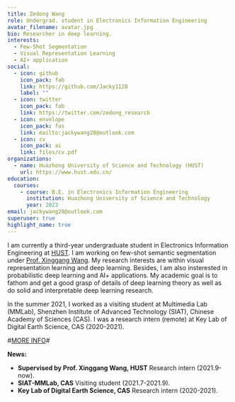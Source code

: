 ```yaml
---
title: Zedong Wang
role: Undergrad. student in Electronics Information Engineering
avatar_filename: avatar.jpg
bio: Researcher in deep learning.
interests:
  - Few-Shot Segmentation
  - Visual Representation Learning
  - AI+ application
social:
  - icon: github
    icon_pack: fab
    link: https://github.com/Jacky1128
    label: ""
  - icon: twitter
    icon_pack: fab
    link: https://twitter.com/zedong_research
  - icon: envelope
    icon_pack: fas
    link: mailto:jackywang28@outlook.com
  - icon: cv
    icon_pack: ai
    link: files/cv.pdf
organizations:
  - name: Huazhong University of Science and Technology (HUST)
    url: https://www.hust.edu.cn/
education:
  courses:
    - course: B.E. in Electronics Information Engineering
      institution: Huazhong University of Science and Technology
      year: 2023
email: jackywang28@outlook.com
superuser: true
highlight_name: true
---
```

I am currently a third-year undergraduate student in Electronics Information Engineering at [HUST](http://english.hust.edu.cn/). I am working on few-shot semantic segmentation under [Prof. Xinggang Wang](https://scholar.google.com/citations?hl=zh-CN&user=qNCTLV0AAAAJ). My research interests are within visual representation learning and deep learning. Besides, I am also insterested in probabilistic deep learning and AI+ applications. My academic goal is to fathom and get a good grasp of details of deep learning theory as well as do solid and interpretable deep learning research. 

In the summer 2021, I worked as a visiting student at Multimedia Lab (MMLab), Shenzhen Institute of Advanced Technology (SIAT), Chinese Academy of Sciences (CAS). I was a research intern (remote) at Key Lab of Digital Earth Science, CAS (2020-2021).

\#[MORE INFO](https://zedongwang.netlify.app/post/getting-started/)#

**News:**

* **Supervised by Prof. Xinggang Wang, HUST**    Research intern (2021.9-now).
* **SIAT-MMLab, CAS**    Visiting student (2021.7-2021.9).
* **Key Lab of Digital Earth Science, CAS**    Research intern (2020-2021).